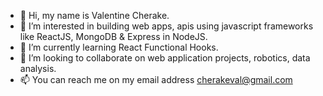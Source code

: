 - 👋 Hi, my name is Valentine Cherake.
- 👀 I’m interested in building web apps, apis using javascript frameworks like ReactJS, MongoDB & Express in NodeJS.
- 🌱 I’m currently learning React Functional Hooks.
- 💞️ I’m looking to collaborate on web application projects, robotics, data analysis.
- 📫 You can reach me on my email address cherakeval@gmail.com

<!---
vcherake/vcherake is a ✨ special ✨ repository because its `README.md` (this file) appears on your GitHub profile.
You can click the Preview link to take a look at your changes.
--->
